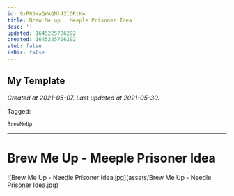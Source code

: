 ```yaml
---
id: 9xP83YaQWAQNl42lORtKw
title: Brew Me up   Meeple Prisoner Idea
desc: ''
updated: 1645225706292
created: 1645225706292
stub: false
isDir: false
---
```

My Template
---

_Created at 2021-05-07._
_Last updated at 2021-05-30._



Tagged: 
```
BrewMeUp
```


---

# Brew Me Up - Meeple Prisoner Idea


![Brew Me Up - Needle Prisoner Idea.jpg](assets/Brew Me Up - Needle Prisoner Idea.jpg)

